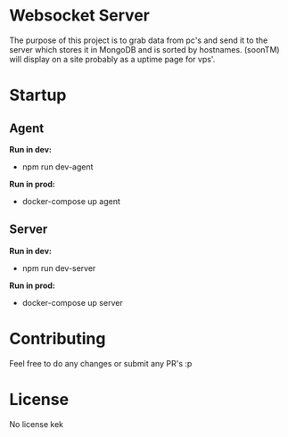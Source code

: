 # Websocket Server

The purpose of this project is to grab data from pc's and send it to the server which stores it in MongoDB and is sorted by hostnames. (soonTM) will display on a site probably as a uptime page for vps'.

# Startup

## **Agent**

**Run in dev:**

- npm run dev-agent

**Run in prod:**

- docker-compose up agent

## **Server**

**Run in dev:**

- npm run dev-server

**Run in prod:**

- docker-compose up server

# Contributing

Feel free to do any changes or submit any PR's :p

# License

No license kek
